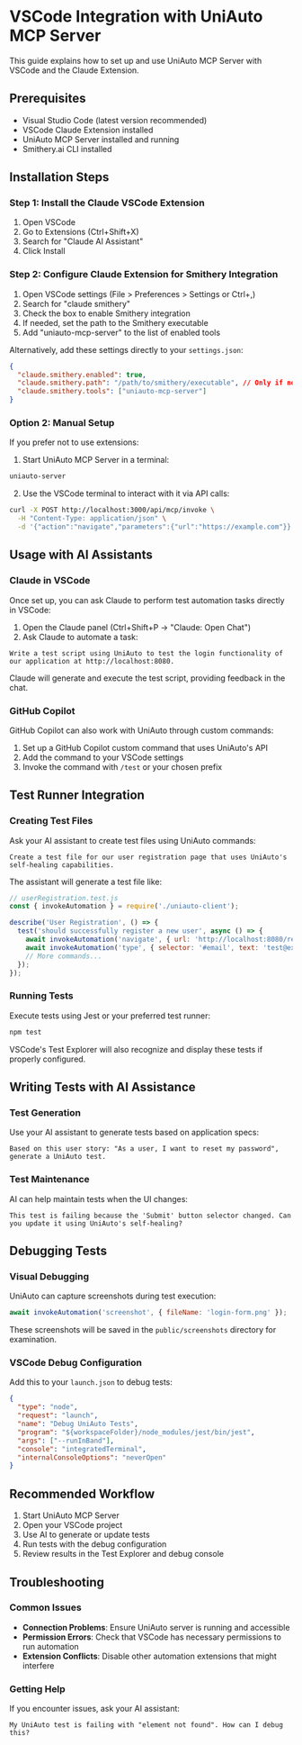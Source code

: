 # VSCode Integration with UniAuto MCP Server

This guide explains how to set up and use UniAuto MCP Server with VSCode and the Claude Extension.

## Prerequisites

- Visual Studio Code (latest version recommended)
- VSCode Claude Extension installed
- UniAuto MCP Server installed and running
- Smithery.ai CLI installed

## Installation Steps

### Step 1: Install the Claude VSCode Extension

1. Open VSCode
2. Go to Extensions (Ctrl+Shift+X)
3. Search for "Claude AI Assistant"
4. Click Install

### Step 2: Configure Claude Extension for Smithery Integration

1. Open VSCode settings (File > Preferences > Settings or Ctrl+,)
2. Search for "claude smithery"
3. Check the box to enable Smithery integration
4. If needed, set the path to the Smithery executable
5. Add "uniauto-mcp-server" to the list of enabled tools

Alternatively, add these settings directly to your `settings.json`:

```json
{
  "claude.smithery.enabled": true,
  "claude.smithery.path": "/path/to/smithery/executable", // Only if not in PATH
  "claude.smithery.tools": ["uniauto-mcp-server"]
}
```

### Option 2: Manual Setup

If you prefer not to use extensions:

1. Start UniAuto MCP Server in a terminal:

```bash
uniauto-server
```

2. Use the VSCode terminal to interact with it via API calls:

```bash
curl -X POST http://localhost:3000/api/mcp/invoke \
  -H "Content-Type: application/json" \
  -d '{"action":"navigate","parameters":{"url":"https://example.com"}}'
```

## Usage with AI Assistants

### Claude in VSCode

Once set up, you can ask Claude to perform test automation tasks directly in VSCode:

1. Open the Claude panel (Ctrl+Shift+P → "Claude: Open Chat")
2. Ask Claude to automate a task:

```
Write a test script using UniAuto to test the login functionality of our application at http://localhost:8080.
```

Claude will generate and execute the test script, providing feedback in the chat.

### GitHub Copilot

GitHub Copilot can also work with UniAuto through custom commands:

1. Set up a GitHub Copilot custom command that uses UniAuto's API
2. Add the command to your VSCode settings
3. Invoke the command with `/test` or your chosen prefix

## Test Runner Integration

### Creating Test Files

Ask your AI assistant to create test files using UniAuto commands:

```
Create a test file for our user registration page that uses UniAuto's self-healing capabilities.
```

The assistant will generate a test file like:

```javascript
// userRegistration.test.js
const { invokeAutomation } = require('./uniauto-client');

describe('User Registration', () => {
  test('should successfully register a new user', async () => {
    await invokeAutomation('navigate', { url: 'http://localhost:8080/register' });
    await invokeAutomation('type', { selector: '#email', text: 'test@example.com' });
    // More commands...
  });
});
```

### Running Tests

Execute tests using Jest or your preferred test runner:

```bash
npm test
```

VSCode's Test Explorer will also recognize and display these tests if properly configured.

## Writing Tests with AI Assistance

### Test Generation

Use your AI assistant to generate tests based on application specs:

```
Based on this user story: "As a user, I want to reset my password", generate a UniAuto test.
```

### Test Maintenance

AI can help maintain tests when the UI changes:

```
This test is failing because the 'Submit' button selector changed. Can you update it using UniAuto's self-healing?
```

## Debugging Tests

### Visual Debugging

UniAuto can capture screenshots during test execution:

```javascript
await invokeAutomation('screenshot', { fileName: 'login-form.png' });
```

These screenshots will be saved in the `public/screenshots` directory for examination.

### VSCode Debug Configuration

Add this to your `launch.json` to debug tests:

```json
{
  "type": "node",
  "request": "launch",
  "name": "Debug UniAuto Tests",
  "program": "${workspaceFolder}/node_modules/jest/bin/jest",
  "args": ["--runInBand"],
  "console": "integratedTerminal",
  "internalConsoleOptions": "neverOpen"
}
```

## Recommended Workflow

1. Start UniAuto MCP Server
2. Open your VSCode project
3. Use AI to generate or update tests
4. Run tests with the debug configuration
5. Review results in the Test Explorer and debug console

## Troubleshooting

### Common Issues

- **Connection Problems**: Ensure UniAuto server is running and accessible
- **Permission Errors**: Check that VSCode has necessary permissions to run automation
- **Extension Conflicts**: Disable other automation extensions that might interfere

### Getting Help

If you encounter issues, ask your AI assistant:

```
My UniAuto test is failing with "element not found". How can I debug this?
```